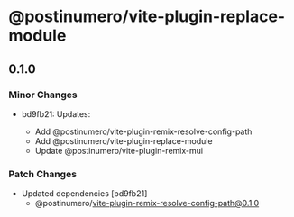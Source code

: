 # @postinumero/vite-plugin-replace-module

## 0.1.0

### Minor Changes

- bd9fb21: Updates:

  - Add @postinumero/vite-plugin-remix-resolve-config-path
  - Add @postinumero/vite-plugin-replace-module
  - Update @postinumero/vite-plugin-remix-mui

### Patch Changes

- Updated dependencies [bd9fb21]
  - @postinumero/vite-plugin-remix-resolve-config-path@0.1.0
